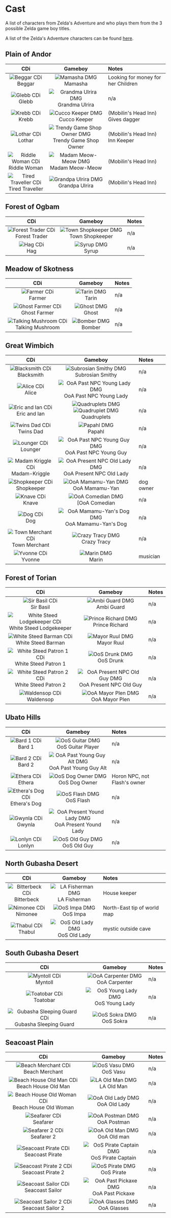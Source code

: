 # Cast
A list of characters from Zelda's Adventure and who plays them from the 3 possible Zelda game boy titles.

A list of the Zelda's Adventure characters can be found [here](https://zelda.fandom.com/wiki/Characters_in_Zelda%27s_Adventure).

## Plain of Andor

| CDi         | Gameboy     | Notes      |
| :---------: | :---------: | :--------- |
| ![Beggar CDi](cast/ZA_Beggar.png) <br />Beggar | ![Mamasha DMG](cast/LA_Mamasha.png) <br /> Mamasha | Looking for money for her Children |
| ![Glebb CDi](cast/ZA_Glebb.png) <br />Glebb | ![Grandma Ulrira DMG](cast/LA_Grandma-Ulrira.png) <br /> Grandma Ulrira | n/a |
| ![Krebb CDi](cast/ZA_Krebb.png) <br />Krebb | ![Cucco Keeper DMG](cast/LA_Cucco-Keeper.png) <br /> Cucco Keeper | (Mobilin's Head Inn) Gives dagger |
| ![Lothar CDi](cast/ZA_Lothar.png) <br />Lothar | ![Trendy Game Shop Owner DMG](cast/LA_Trendy-Game-Shop-Owner.png) <br /> Trendy Game Shop Owner | (Mobilin's Head Inn) Inn Keeper |
| ![Riddle Woman CDi](cast/ZA_Riddle-Woman.png) <br />Riddle Woman | ![Madam Meow-Meow DMG](cast/LA_Madam-MeowMeow.png) <br /> Madam Meow-Meow | (Mobilin's Head Inn) |
| ![Tired Traveller CDi](cast/ZA_Tired-Traveller.png) <br />Tired Traveller | ![Grandpa Ulrira DMG](cast/LA_Grandpa-Ulrira.png) <br /> Grandpa Ulrira | (Mobilin's Head Inn) |

## Forest of Ogbam

| CDi         | Gameboy     | Notes      |
| :---------: | :---------: | :--------- |
| ![Forest Trader CDi](cast/ZA_Forest-Trader.png) <br />Forest Trader | ![Town Shopkeeper DMG](cast/LA_Town-Shopkeeper.png) <br /> Town Shopkeeper | n/a |
| ![Hag CDi](cast/ZA_Hag.png) <br />Hag | ![Syrup DMG](cast/LA_Syrup.png) <br /> Syrup | n/a |

## Meadow of Skotness

| CDi         | Gameboy     | Notes      |
| :---------: | :---------: | :--------- |
| ![Farmer CDi](cast/ZA_Farmer.png) <br />Farmer | ![Tarin DMG](cast/LA_Tarin.png) <br /> Tarin | n/a |
| ![Ghost Farmer CDi](cast/ZA_Ghost-Farmer.png) <br />Ghost Farmer | ![Ghost DMG](cast/LA_Ghost.png) <br /> Ghost | n/a |
| ![Talking Mushroom CDi](cast/ZA_Talking-Mushroom.png) <br />Talking Mushroom | ![Bomber DMG](cast/LA_Bomber.png) <br /> Bomber | n/a |

## Great Wimbich

| CDi         | Gameboy     | Notes      |
| :---------: | :---------: | :--------- |
| ![Blacksmith CDi](cast/ZA_Blacksmith.png) <br />Blacksmith | ![Subrosian Smithy DMG](cast/OoS_Subrosian-Smithy.png) <br /> Subrosian Smithy | n/a |
| ![Alice CDi](cast/ZA_Alice.png) <br />Alice | ![OoA Past NPC Young Lady DMG](cast/OoA_Past-Young-Lady.png) <br /> OoA Past NPC Young Lady | n/a |
| ![Eric and Ian CDi](cast/ZA_Eric-Ian.png) <br />Eric and Ian | ![Quadruplets DMG](cast/LA_Quadruplet.png) ![Quadruplet DMG](cast/LA_Quadruplet.png) <br /> Quadruplets | n/a |
| ![Twins Dad CDi](cast/ZA_Twins-Dad.png) <br />Twins Dad | ![Papahl DMG](cast/LA_Papahl.png) <br /> Papahl | n/a |
| ![Lounger CDi](cast/ZA_Wimbich-Lounger.png) <br />Lounger | ![OoA Past NPC Young Guy DMG](cast/OoA_Past-Young-Guy.png) <br /> OoA Past NPC Young Guy | n/a |
| ![Madam Kriggle CDi](cast/ZA_Madam-Kriggle.png) <br />Madam-Kriggle | ![OoA Present NPC Old Lady DMG](cast/OoA_Present-Old-Lady.png) <br /> OoA Present NPC Old Lady | n/a |
| ![Shopkeeper CDi](cast/ZA_Wimbich-Shopkeeper.png) <br />Shopkeeper | ![OoA Mamamu-Yan DMG](cast/OoA_Present-Mamamu-Yan.png) <br /> OoA Mamamu-Yan | dog owner |
| ![Knave CDi](cast/ZA_Wimbich-Knave.png) <br />Knave | ![OoA Comedian DMG](cast/OoA_Present-Comedian.png) <br /> [OoA Comedian | n/a |
| ![Dog CDi](cast/ZA_Wimbich-Dog.png) <br />Dog | ![OoA Mamamu-Yan's Dog DMG](cast/OoA_Present-Mamamu-Yan-Dog.png) <br /> OoA Mamamu-Yan's Dog | n/a |
| ![Town Merchant CDi](cast/ZA_Wimbich-Town-Merchant.png) <br />Town Merchant | ![Crazy Tracy DMG](cast/LA_Crazy-Tracy.png) <br /> Crazy Tracy | n/a |
| ![Yvonne CDi](cast/ZA_Yvonne.png) <br />Yvonne | ![Marin DMG](cast/LA_Marin.png) <br /> Marin | musician |

## Forest of Torian

| CDi         | Gameboy     | Notes      |
| :---------: | :---------: | :--------- |
| ![Sir Basil CDi](cast/ZA_Sir-Basil.png) <br />Sir Basil | ![Ambi Guard DMG](cast/OoA_Ambi-Guard.png) <br /> Ambi Guard | n/a |
| ![White Steed Lodgekeeper CDi](cast/ZA_White-Steed-Lodgekeeper.png) <br />White Steed Lodgekeeper | ![Prince Richard DMG](cast/LA_Prince-Richard.png) <br /> Prince Richard | n/a |
| ![White Steed Barman CDi](cast/ZA_White-Steed-Barman.png) <br />White Steed Barman | ![Mayor Ruul DMG](cast/OoS_Mayor-Ruul.png) <br /> Mayor Ruul | n/a |
| ![White Steed Patron 1 CDi](cast/ZA_White-Steed-patron-1.png) <br />White Steed Patron 1 | ![OoS Drunk DMG](cast/OoS_Drunk.png) <br /> OoS Drunk | n/a |
| ![White Steed Patron 2 CDi](cast/ZA_White-Steed-patron-2.png) <br />White Steed Patron 2 | ![OoA Present NPC Old Guy DMG](cast/OoA_Present-Old-Guy.png) <br /> OoA Present NPC Old Guy | n/a |
| ![Waldensop CDi](cast/ZA_Waldensop.png) <br />Waldensop | ![OoA Mayor Plen DMG](cast/OoA_Mayor-Plen.png) <br /> OoA Mayor Plen | n/a |

## Ubato Hills

| CDi         | Gameboy     | Notes      |
| :---------: | :---------: | :--------- |
| ![Bard 1 CDi](cast/ZA_Bard1.png) <br />Bard 1 | ![OoS Guitar DMG](cast/OoS_Guitar.png) <br /> OoS Guitar Player | n/a |
| ![Bard 2 CDi](cast/ZA_Bard2.png) <br />Bard 2 | ![OoA Past Young Guy Alt DMG](cast/OoA_Past-Young-Guy-Alt.png) <br /> OoA Past Young Guy Alt | n/a |
| ![Ethera CDi](cast/ZA_Ethera.png) <br />Ethera | ![OoS Dog Owner DMG](cast/OoS_Dog-Owner.png) <br /> OoS Dog Owner | Horon NPC, not Flash's owner |
| ![Ethera's Dog CDi](cast/ZA_Ethera-Dog.png) <br />Ethera's Dog | ![OoS Flash DMG](cast/OoS_Flash.png) <br /> OoS Flash | n/a |
| ![Gwynla CDi](cast/ZA_Gwynla.png) <br />Gwynla | ![OoA Present Yound Lady DMG](cast/OoA_Present-Young-Lady.png) <br /> OoA Present Yound Lady | n/a |
| ![Lonlyn CDi](cast/ZA_Lonlyn.png) <br />Lonlyn | ![OoS Old Guy DMG](cast/OoS_Old-Guy.png) <br /> OoS Old Guy | n/a |

## North Gubasha Desert

| CDi         | Gameboy     | Notes      |
| :---------: | :---------: | :--------- |
| ![Bitterbeck CDi](cast/ZA_Bitterbeck.png) <br />Bitterbeck | ![LA Fisherman DMG](cast/LA_Fisherman.png) <br /> LA Fisherman | House keeper |
| ![Nimonee CDi](cast/ZA_Nimonee.png) <br />Nimonee | ![OoS Impa DMG](cast/OoS_Impa.png) <br /> OoS Impa | North-East tip of world map |
| ![Thabul CDi](cast/ZA_Thabul.png) <br />Thabul | ![OoS Old Lady DMG](cast/OoS_Old-Lady.png) <br /> OoS Old Lady | mystic outside cave |

## South Gubasha Desert

| CDi         | Gameboy     | Notes      |
| :---------: | :---------: | :--------- |
| ![Myntoll CDi](cast/ZA_Myntoll.png) <br />Myntoll | ![OoA Carpenter DMG](cast/OoA_Carpenter.png) <br /> OoA Carpenter | n/a |
| ![Toatobar CDi](cast/ZA_Toatobar.png) <br />Toatobar | ![OoS Young Lady DMG](cast/OoS_Young-Lady.png) <br /> OoS Young Lady | n/a |
| ![Gubasha Sleeping Guard CDi](cast/ZA_Gubasha-Sleeping.png) <br />Gubasha Sleeping Guard | ![OoS Sokra DMG](cast/OoS_Sokra.png) <br /> OoS Sokra | n/a |

## Seacoast Plain

| CDi         | Gameboy     | Notes      |
| :---------: | :---------: | :--------- |
| ![Beach Merchant CDi](cast/ZA_Beach-Merchant.png) <br />Beach Merchant | ![OoS Vasu DMG](cast/OoS_Vasu.png) <br /> OoS Vasu | n/a |
| ![Beach House Old Man CDi](cast/ZA_Beach-House-Old-Man.png) <br />Beach House Old Man | ![LA Old Man DMG](cast/LA_Old-Man.png) <br /> LA Old Man | n/a |
| ![Beach House Old Woman CDi](cast/ZA_Beach-House-Old-Woman.png) <br />Beach House Old Woman | ![OoA Old Lady DMG](cast/OoA_Old-Lady.png) <br /> OoA Old Lady | n/a |
| ![Seafarer CDi](cast/ZA_Seafarer.png) <br />Seafarer | ![OoA Postman DMG](cast/OoA_Postman.png) <br /> OoA Postman | n/a |
| ![Seafarer 2 CDi](cast/ZA_Seafarer-2.png) <br />Seafarer 2 | ![OoA Old Man DMG](cast/OoA_Old-man.png) <br /> OoA Old man | n/a |
| ![Seacoast Pirate CDi](cast/ZA_Seacoast-Pirate.png) <br />Seacoast Pirate | ![OoS Pirate Captain DMG](cast/OoS_Pirate-Captain.png) <br /> OoS Pirate Captain | n/a |
| ![Seacoast Pirate 2 CDi](cast/ZA_Seacoast-Pirate-2.png) <br />Seacoast Pirate 2 | ![OoS Pirate DMG](cast/OoS_Pirate.png) <br /> OoS Pirate | n/a |
| ![Seacoast Sailor CDi](cast/ZA_Seacoast-Sailor.png) <br />Seacoast Sailor | ![OoA Past Pickaxe DMG](cast/OoA_Past-Pickaxe.png) <br /> OoA Past Pickaxe | n/a |
| ![Seacoast Sailor 2 CDi](cast/ZA_Seacoast-Sailor-2.png) <br />Seacoast Sailor 2 | ![OoA Glasses DMG](cast/OoA_Glasses.png) <br /> OoA Glasses | n/a |
